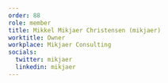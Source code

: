 ```yaml
---
order: 88
role: member
title: Mikkel Mikjaer Christensen (mikjaer)
worktitle: Owner
workplace: Mikjaer Consulting
socials:
  twitter: mikjaer
  linkedin: mikjaer
---
```


